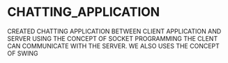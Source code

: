 # CHATTING_APPLICATION
CREATED CHATTING APPLICATION BETWEEN CLIENT APPLICATION AND SERVER
USING THE CONCEPT OF SOCKET PROGRAMMING THE CLENT CAN COMMUNICATE WITH THE SERVER.
WE ALSO USES  THE CONCEPT OF SWING
